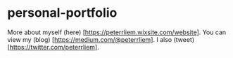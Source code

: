 # personal-portfolio
More about myself (here) [https://peterrliem.wixsite.com/website].
You can view my (blog) [https://medium.com/@peterrliem].
I also (tweet) [https://twitter.com/peterrliem].
